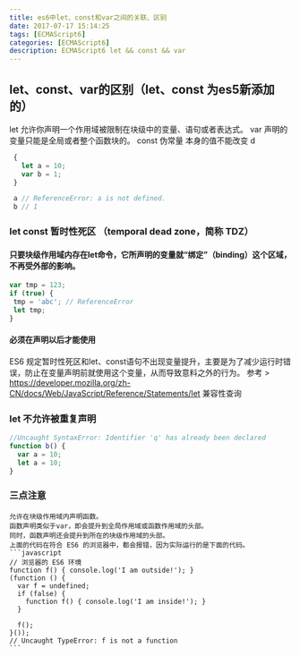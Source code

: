 ```yaml
---
title: es6中let、const和var之间的关联、区别
date: 2017-07-17 15:14:25
tags: [ECMAScript6]
categories: [ECMAScript6]
description: ECMAScript6 let && const && var
---
```

## let、const、var的区别（let、const 为es5新添加的）

 let 允许你声明一个作用域被限制在块级中的变量、语句或者表达式。
 var 声明的变量只能是全局或者整个函数块的。
 const 伪常量 本身的值不能改变 d
 ```javascript
  {
    let a = 10;
    var b = 1;
  }

  a // ReferenceError: a is not defined.
  b // 1
 ```
<!--more-->
### let const 暂时性死区 （temporal dead zone，简称 TDZ）

 #### 只要块级作用域内存在let命令，它所声明的变量就“绑定”（binding）这个区域，不再受外部的影响。
 ```javascript
 var tmp = 123;
 if (true) {
  tmp = 'abc'; // ReferenceError
  let tmp;
 }
 ```
 #### 必须在声明以后才能使用

 ES6 规定暂时性死区和let、const语句不出现变量提升，主要是为了减少运行时错误，防止在变量声明前就使用这个变量，从而导致意料之外的行为。
 参考 > <https://developer.mozilla.org/zh-CN/docs/Web/JavaScript/Reference/Statements/let> 兼容性查询
 
### let 不允许被重复声明
  ```javascript
  //Uncaught SyntaxError: Identifier 'q' has already been declared
  function b() {
  	var a = 10;
  	let a = 10;
  }
  ```

### 三点注意
	允许在块级作用域内声明函数。
	函数声明类似于var，即会提升到全局作用域或函数作用域的头部。
	同时，函数声明还会提升到所在的块级作用域的头部。
	上面的代码在符合 ES6 的浏览器中，都会报错，因为实际运行的是下面的代码。
	```javascript
	// 浏览器的 ES6 环境
	function f() { console.log('I am outside!'); }
	(function () {
	  var f = undefined;
	  if (false) {
	    function f() { console.log('I am inside!'); }
	  }

	  f();
	}());
	// Uncaught TypeError: f is not a function
	```
